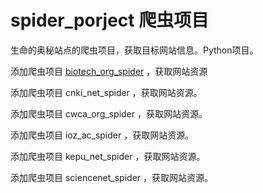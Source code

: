 # spider_porject 爬虫项目 #
生命的奥秘站点的爬虫项目，获取目标网站信息。Python项目。

添加爬虫项目 [biotech_org_spider](http://www.biotech.org.cn) ，获取网站资源

添加爬虫项目 cnki_net_spider ，获取网站资源。

添加爬虫项目 cwca_org_spider ，获取网站资源。

添加爬虫项目 ioz_ac_spider ，获取网站资源。

添加爬虫项目 kepu_net_spider ，获取网站资源。

添加爬虫项目 sciencenet_spider ，获取网站资源。